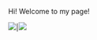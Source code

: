 


<!--
**adityandar/adityandar** is a ✨ _special_ ✨ repository because its `README.md` (this file) appears on your GitHub profile.

Here are some ideas to get you started:

- 🔭 I’m currently working on ...
- 🌱 I’m currently learning ...
- 👯 I’m looking to collaborate on ...
- 🤔 I’m looking for help with ...
- 💬 Ask me about ...
- 📫 How to reach me: ...
- 😄 Pronouns: ...
- ⚡ Fun fact: ...
-->
Hi! Welcome to my page!

<img src="https://github-readme-stats.vercel.app/api?username=adityandar&&show_icons=true&count_private=true&theme=github_dark">|<img src="https://github-readme-streak-stats.herokuapp.com/?user=adityandar&theme=blueberry_duo"/>
